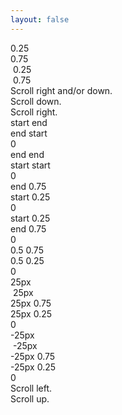 ```yaml
---
layout: false
---
```


<script setup>
  import { onMounted, onBeforeUnmount } from 'vue';

  let instances;

  onMounted(async () => {
    const { Base, withScrolledInView } = await import('@studiometa/js-toolkit');

    class ScrolledInViewOffset extends withScrolledInView(Base) {
      /**
       * Config.
       */
      static config = {
        name: 'ScrolledInViewOffset',
        refs: ['progress'],
      };

      /**
       * Scrolled in view.
       * @param   {import('@studiometa/js-toolkit').ScrolledInViewProps} props
       * @returns {void}
       */
      scrolledInView(props) {
        const { x, y } = props.progress;
        this.$refs.progress.textContent = `{ x: ${x.toFixed(3)}, y: ${y.toFixed(3)} }`;
      }
    }

    const instances = ScrolledInViewOffset.$register();
  });

  onBeforeUnmount(() => {
    instances.forEach(instance => instance.$destroy());
  })
</script>

<style>
  .story body {
    width: 350vw !important;
    background: var(--vp-sidebar-bg-color);
  }
</style>

<div class="z-10 fixed top-1/4 left-0 w-full h-px pl-1 bg-gray-400 dark:bg-gray-600">
  0.25
</div>
<div class="z-10 fixed top-3/4 left-0 w-full h-px pl-1 bg-gray-400 dark:bg-gray-600">
  0.75
</div>
<div class="z-10 fixed left-1/4 top-0 w-px h-full pt-1 bg-gray-400 dark:bg-gray-600">
  &nbsp;0.25
</div>
<div class="z-10 fixed left-3/4 top-0 w-px h-full pt-1 bg-gray-400 dark:bg-gray-600">
  &nbsp;0.75
</div>

<div class="absolute top-0 left-0 flex items-center justify-center w-screen h-[90vh]">
  Scroll right and/or down.
</div>

<div class="flex items-center justify-center w-full h-[90vh]">
  Scroll down.
</div>
<div class="flex items-center justify-between w-full">
  <div class="w-[75vw] text-center">
    Scroll right.
  </div>
  <div class="flex flex-wrap items-center justify-center gap-20">
    <div data-component="ScrolledInViewOffset"
      data-option-offset="start end / end start"
      class="flex items-center w-48 h-48 text-center rounded bg-red-400 dark:bg-red-700 dark:bg-opacity-75">
      <div class="w-full">
        <div>
          start end
        </div>
        <div>
          end start
        </div>
        <div data-ref="progress">
          0
        </div>
      </div>
    </div>
    <div data-component="ScrolledInViewOffset"
      data-option-offset="end end / start start"
      class="flex items-center w-48 h-48 text-center rounded bg-green-400 dark:bg-green-700 dark:bg-opacity-75">
      <div class="w-full">
        <div>
          end end
        </div>
        <div>
          start start
        </div>
        <div data-ref="progress">
          0
        </div>
      </div>
    </div>
    <div data-component="ScrolledInViewOffset"
      data-option-offset="end 0.75 / start 0.25"
      class="flex items-center w-48 h-48 text-center rounded bg-blue-400 dark:bg-blue-700 dark:bg-opacity-75">
      <div class="w-full">
        <div>
          end 0.75
        </div>
        <div>
          start 0.25
        </div>
        <div data-ref="progress">
          0
        </div>
      </div>
    </div>
    <div data-component="ScrolledInViewOffset"
      data-option-offset="start 0.25 / end 0.75"
      class="flex items-center w-48 h-48 text-center rounded bg-purple-400 dark:bg-purple-700 dark:bg-opacity-75">
      <div class="w-full">
        <div>
          start 0.25
        </div>
        <div>
          end 0.75
        </div>
        <div data-ref="progress">
          0
        </div>
      </div>
    </div>
    <div data-component="ScrolledInViewOffset"
      data-option-offset="0.5 0.75 / 0.5 0.25"
      class="flex items-center w-48 h-48 text-center rounded bg-orange-400 dark:bg-orange-700 dark:bg-opacity-75">
      <div class="w-full">
        <div>
          0.5 0.75
        </div>
        <div>
          0.5 0.25
        </div>
        <div data-ref="progress">
          0
        </div>
      </div>
    </div>
    <div data-component="ScrolledInViewOffset"
      data-option-offset="25px 0.75 / 25px 0.25"
      class="relative flex items-center w-48 h-48 text-center rounded bg-emerald-400 dark:bg-emerald-700 dark:bg-opacity-75">
      <div class="absolute top-[25px] left-0 w-full h-px pl-1 bg-gray-400 dark:bg-gray-600 text-left text-sm">
        25px
      </div>
      <div class="absolute left-[25px] top-0 w-px h-full pt-1 bg-gray-400 dark:bg-gray-600 text-left text-sm">
        &nbsp;25px
      </div>
      <div class="w-full">
        <div>
          25px 0.75
        </div>
        <div>
          25px 0.25
        </div>
        <div data-ref="progress">
          0
        </div>
      </div>
    </div>
    <div data-component="ScrolledInViewOffset"
      data-option-offset="-25px 0.75 / -25px 0.25"
      class="relative flex items-center w-48 h-48 text-center rounded bg-cyan-400 dark:bg-cyan-700 dark:bg-opacity-75">
      <div class="absolute top-[-25px] left-0 w-full h-px pl-1 bg-gray-400 dark:bg-gray-600 text-left text-sm">
        -25px
      </div>
      <div class="absolute left-[-25px] top-0 w-px h-full pt-1 bg-gray-400 dark:bg-gray-600 text-left text-sm">
        &nbsp;-25px
      </div>
      <div class="w-full">
        <div>
          -25px 0.75
        </div>
        <div>
          -25px 0.25
        </div>
        <div data-ref="progress">
          0
        </div>
      </div>
    </div>
  </div>
  <div class="w-[75vw] text-center">
    Scroll left.
  </div>
</div>
<div class="flex items-center justify-center w-full h-[90vh]">
  Scroll up.
</div>
